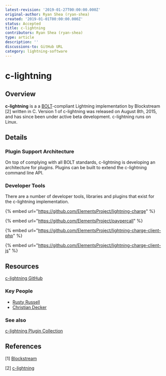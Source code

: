 ```yaml
---
latest-revision: '2019-01-27T00:00:00.000Z'
original-author: Ryan Shea (ryan-shea)
created: '2019-01-01T00:00:00.000Z'
status: Accepted
title: c-lightning
contributors: Ryan Shea (ryan-shea)
type: article
description: ''
discussions-to: GitHub URL
category: lightning-software
---
```


# c-lightning

## Overview

**c-lightning** is a a [BOLT](../../tech/lightning/basics-of-lightning-technology-bolt.md)-compliant Lightning implementation by Blockstream \[2\] written in C. Version 1 of c-lightning was released on August 8th, 2015, and has since been under active beta development. c-lightning runs on Linux.

## Details

### Plugin Support Architecture

On top of complying with all BOLT standards, c-lightning is developing an architecture for plugins. Plugins can be built to extend the c-lightning command line API.

### Developer Tools

There are a number of developer tools, libraries and plugins that exist for the c-lightning implementation.

{% embed url="https://github.com/ElementsProject/lightning-charge" %}

{% embed url="https://github.com/ElementsProject/paypercall" %}

{% embed url="https://github.com/ElementsProject/lightning-charge-client-php" %}

{% embed url="https://github.com/ElementsProject/lightning-charge-client-js" %}

## Resources

[c-lightning GitHub](https://github.com/ElementsProject/lightning)

### Key People

* [Rusty Russell](https://github.com/rustyrussell)
* [Christian Decker](https://twitter.com/snyke?lang=en)

### See also

[c-lightning Plugin Collection](https://github.com/renepickhardt/c-lightning-plugin-collection)

## References

\[1\] [Blockstream](https://blockstream.com/)

\[2\] [c-lightning](https://github.com/ElementsProject/lightning)

